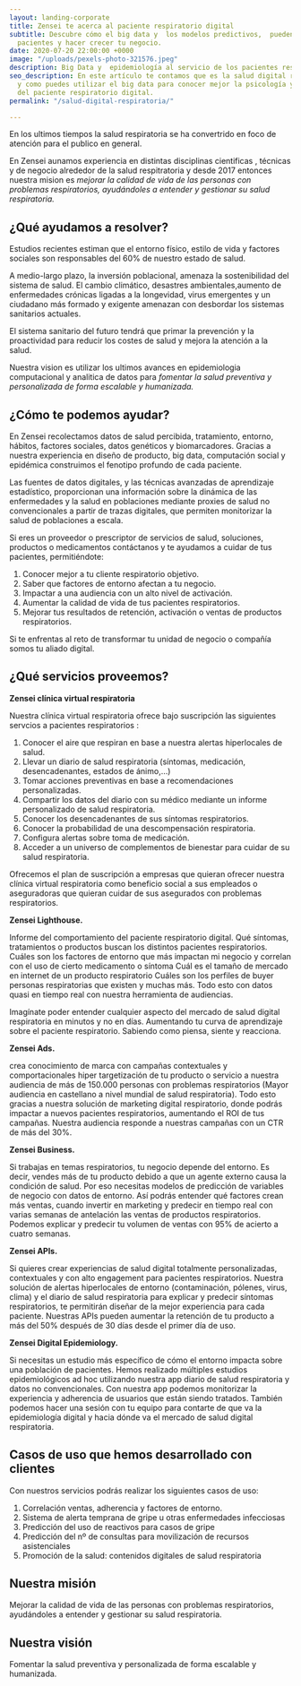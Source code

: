 ```yaml
---
layout: landing-corporate
title: Zensei te acerca al paciente respiratorio digital
subtitle: Descubre cómo el big data y  los modelos predictivos,  pueden ayudar a tus
  pacientes y hacer crecer tu negocio.
date: 2020-07-20 22:00:00 +0000
image: "/uploads/pexels-photo-321576.jpeg"
description: Big Data y  epidemiología al servicio de los pacientes respiratorios
seo_description: En este artículo te contamos que es la salud digital respiratoria
  y como puedes utilizar el big data para conocer mejor la psicología y comportamiento
  del paciente respiratorio digital.
permalink: "/salud-digital-respiratoria/"

---
```

En los ultimos tiempos la salud respiratoria se ha convertrido en foco de atención para el publico en general. 

En Zensei aunamos experiencia  en distintas disciplinas cientificas , técnicas y de negocio alrededor de la salud respitratoria y desde 2017 entonces nuestra mision es _mejorar la calidad de vida de las personas con problemas respiratorios, ayudándoles a entender y gestionar su salud respiratoria._

## **¿Qué ayudamos a resolver?**

Estudios recientes estiman que el entorno físico, estilo de vida y factores sociales son responsables del 60% de nuestro estado de salud.

A medio-largo plazo, la inversión poblacional, amenaza la sostenibilidad del sistema de salud.  El cambio climático,  desastres ambientales,aumento de enfermedades crónicas ligadas a la longevidad, virus  emergentes y un  ciudadano más formado y exigente amenazan con desbordar los sistemas sanitarios actuales.

El sistema sanitario del futuro tendrá que primar la prevención y la proactividad para reducir los costes de salud y mejora la atención  a la salud. 

Nuestra vision es utilizar los ultimos avances en epidemiologia computacional  y analitica de datos para _fomentar la salud preventiva y personalizada de forma escalable y humanizada._

## **¿Cómo te podemos ayudar?**

En Zensei recolectamos datos de salud percibida, tratamiento, entorno, hábitos, factores sociales, datos genéticos y biomarcadores. Gracias a nuestra experiencia en diseño de producto, big data, computación social y epidémica construimos el fenotipo profundo de cada paciente.

Las fuentes de datos digitales, y las técnicas avanzadas de aprendizaje estadístico, proporcionan una información sobre la dinámica de las enfermedades y la salud en poblaciones mediante proxies de salud no convencionales a partir de trazas digitales, que permiten monitorizar la salud de poblaciones a escala.

Si eres un proveedor o prescriptor de servicios de salud, soluciones, productos o medicamentos contáctanos y te ayudamos a cuidar de tus pacientes, permitiéndote:

1. Conocer mejor a tu cliente respiratorio objetivo.
2. Saber que factores de entorno afectan a tu negocio.
3. Impactar a una audiencia con un alto nivel de activación.
4. Aumentar la calidad de vida de tus pacientes respiratorios.
5. Mejorar tus resultados de retención, activación o ventas de productos respiratorios.

Si te enfrentas  al reto de transformar tu unidad de negocio o compañía somos tu aliado digital.

## **¿Qué servicios proveemos?**

**Zensei clínica virtual respiratoria**

Nuestra clínica virtual respiratoria ofrece bajo suscripción las siguientes servcios a pacientes respiratorios :

1. Conocer el aire que respiran en base a nuestra alertas hiperlocales de salud.
2. Llevar un diario de salud respiratoria (síntomas, medicación, desencadenantes, estados de ánimo,...)
3. Tomar acciones preventivas en base a recomendaciones personalizadas.
4. Compartir los datos del diario con su médico mediante un informe personalizado de salud respiratoria.
5. Conocer los desencadenantes de sus síntomas respiratorios.
6. Conocer la probabilidad de una descompensación respiratoria.
7. Configura alertas sobre toma de medicación.
8. Acceder a un universo de complementos de bienestar para cuidar de su salud respiratoria.

Ofrecemos el plan de suscripción a empresas que quieran ofrecer nuestra clínica virtual respiratoria como beneficio social a sus empleados o aseguradoras que quieran cuidar de sus asegurados con problemas respiratorios.

**Zensei Lighthouse.**

Informe del comportamiento del paciente respiratorio digital.
Qué síntomas, tratamientos o productos buscan los distintos pacientes respiratorios.
Cuáles son los factores de entorno que más impactan mi negocio y correlan con el uso de cierto medicamento o síntoma
Cuál es el tamaño de mercado en internet de un producto respiratorio
Cuáles son los perfiles de buyer personas respiratorias que existen y muchas más.
Todo esto con datos quasi en tiempo real con nuestra herramienta de audiencias.

Imagínate poder entender cualquier aspecto del mercado de salud digital respiratoria en minutos y no en días. Aumentando tu curva de aprendizaje sobre el paciente respiratorio. Sabiendo como piensa, siente y reacciona.

**Zensei Ads.**

crea conocimiento de marca con campañas contextuales y comportacionales hiper targetización de tu producto o servicio a nuestra audiencia de más de 150.000 personas con problemas respiratorios (Mayor audiencia en castellano a nivel mundial de salud respiratoria).
Todo esto gracias a nuestra solución de marketing digital respiratorio, donde podrás impactar a nuevos pacientes respiratorios, aumentando el ROI de tus campañas.
Nuestra audiencia responde a nuestras campañas con un CTR de más del 30%.

**Zensei Business.**

Si trabajas en temas respiratorios, tu negocio depende del entorno.
Es decir, vendes más de tu producto debido a que un agente externo causa la condición de salud. Por eso necesitas modelos de predicción de variables de negocio con datos de entorno.
Así podrás entender qué factores crean más ventas, cuando invertir en marketing y predecir en tiempo real con varias semanas de antelación las ventas de productos respiratorios.
Podemos explicar y predecir tu volumen de ventas con 95% de acierto a cuatro semanas.

**Zensei APIs.**

Si quieres crear experiencias de salud digital totalmente personalizadas, contextuales y con alto engagement para pacientes respiratorios.
Nuestra solución de alertas hiperlocales de entorno (contaminación, pólenes, virus, clima) y el diario de salud respiratoria para explicar y predecir síntomas respiratorios, te permitirán diseñar de la mejor experiencia para cada paciente.
Nuestras APIs pueden aumentar la retención de tu producto a más del 50% después de 30 días desde el primer día de uso.

**Zensei Digital Epidemiology.**

Si necesitas un estudio más específico de cómo el entorno impacta sobre una población de pacientes.
Hemos realizado múltiples estudios epidemiológicos ad hoc utilizando nuestra app diario de salud respiratoria y datos no convencionales.
Con nuestra app podemos monitorizar la experiencia y adherencia de usuarios que están siendo tratados.
También podemos hacer una sesión con tu equipo para contarte de que va la epidemiología digital y hacia dónde va el mercado de salud digital respiratoria.

## **Casos de uso que hemos desarrollado con clientes**

Con nuestros servicios podrás realizar los siguientes casos de uso:

1. Correlación ventas, adherencia y factores de entorno.
2. Sistema de alerta temprana de gripe u otras  enfermedades infecciosas
3. Predicción del uso de reactivos para casos de gripe
4. Predicción del nº de consultas para movilización de recursos asistenciales
5. Promoción de la salud: contenidos digitales de salud respiratoria

## **Nuestra misión**

Mejorar la calidad de vida de las personas con problemas respiratorios, ayudándoles a entender y gestionar su salud respiratoria.

## **Nuestra visión**

Fomentar la salud preventiva y personalizada de forma escalable y humanizada.